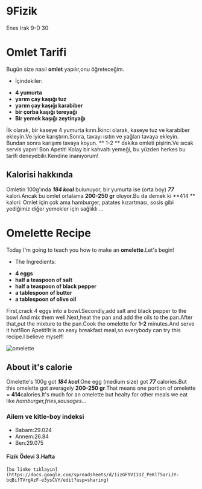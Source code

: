 # 9Fizik
Enes Irak 9-D 30

# Omlet Tarifi
 Bugün size nasıl **omlet** yapılır,onu öğreteceğim.
-  İçindekiler:
 * **4 yumurta**
 * **yarım çay kaşığı tuz**
 * **yarım çay kaşığı karabiber**
 * **bir çorba kaşığı tereyağı**
 * **Bir yemek kaşığı zeytinyağı**
 
  İlk olarak, bir kaseye 4 yumurta kırın.İkinci olarak, kaseye tuz ve karabiber ekleyin.Ve iyice karıştırın.Sonra, tavayı ısıtın ve yağları tavaya ekleyin. Bundan sonra karışımı tavaya koyun. ** 1-2 ** dakika omleti pişirin.Ve sıcak servis yapın! Bon Apetit! Kolay bir kahvaltı yemeği, bu yüzden herkes bu tarifi deneyebilir.Kendine inanıyorum!


## Kalorisi hakkında
 Omletin 100g'ında ***184 kcal*** bulunuyor, bir yumurta ise (orta boy) ***77*** kalori.Ancak bu omlet ortalama **200-250 gr** oluyor.Bu da demek ki  **414 ** kalori: Omlet için çok ama hamburger, patates kızartması, sosis gibi yediğimiz diğer yemekler için sağlıklı ... 
 
 
# Omelette Recipe
 Today I'm going to teach you how to make an **omelette**.Let's begin!
-  The Ingredients:
 * **4 eggs**
 * **half a teaspoon of salt**
 * **half a teaspoon of black pepper**
 * **a tablespoon of butter**
 * **a tablespoon of olive oil**
 
  First,crack 4 eggs into a bowl.Secondly,add salt and black pepper to the bowl.And mix them well.Next,heat the pan and add the oils to the pan.After that,put the mixture to the pan.Cook the omelette for **1-2** minutes.And serve it hot!Bon Apetit!It is an easy breakfast meal,so everybody can try this recipe.I believe myself!
  
  ![omelette](https://cdn.yemek.com/mncrop/940/625/uploads/2015/05/omlet-yemekcom.jpg)

## About it's calorie
 Omelette's 100g got ***184 kcal***.One egg (medium size) got ***77*** calories.But this omelette got averagely **200-250 gr**.That means one portion of omelette = **414**calories.It's much for an omelette but healty for other meals we eat like *hamburger,fries,sausages...*
 
 ### Ailem ve kitle-boy indeksi
  * Babam:29.024
  * Annem:26.84
  * Ben:29.075
#### Fizik Ödevi 3.Hafta
    [bu linke tıklayın](https://docs.google.com/spreadsheets/d/1izGF9VI1UZ_PeKlT5ariJY-bqBifTVrgAzF-e3ysCVY/edit?usp=sharing)
